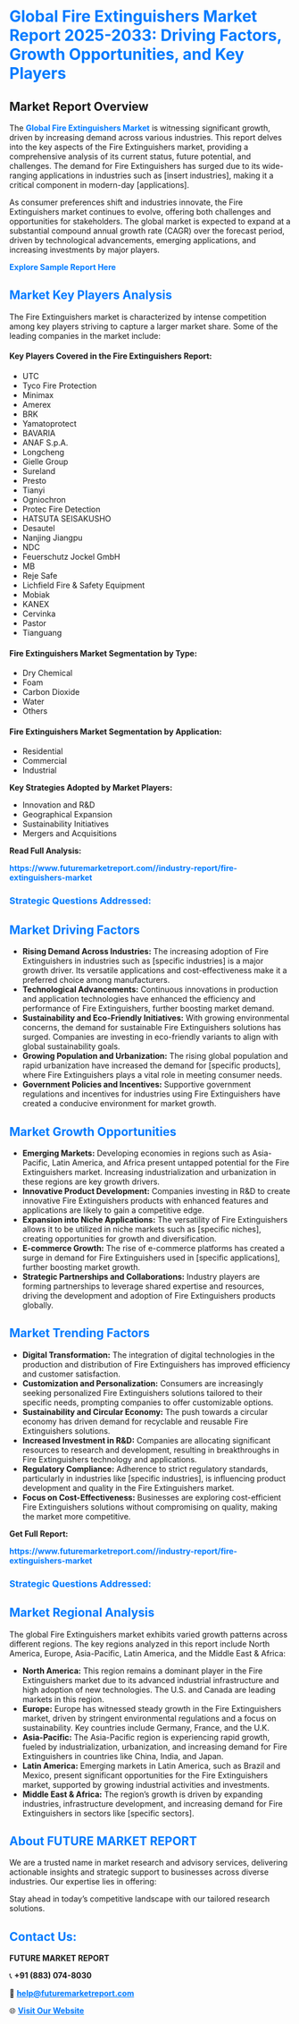 <h1 style="color: #007BFF;">Global Fire Extinguishers Market Report 2025-2033: Driving Factors, Growth Opportunities, and Key Players</h1>

<section id="overview">
<h2>Market Report Overview</h2>
<p>The <a href="https://www.futuremarketreport.com//industry-report/fire-extinguishers-market" style="color: #007BFF; text-decoration: none;"><strong>Global Fire Extinguishers Market</strong></a> is witnessing significant growth, driven by increasing demand across various industries. This report delves into the key aspects of the Fire Extinguishers market, providing a comprehensive analysis of its current status, future potential, and challenges. The demand for Fire Extinguishers has surged due to its wide-ranging applications in industries such as [insert industries], making it a critical component in modern-day [applications].</p>
<p>As consumer preferences shift and industries innovate, the Fire Extinguishers market continues to evolve, offering both challenges and opportunities for stakeholders. The global market is expected to expand at a substantial compound annual growth rate (CAGR) over the forecast period, driven by technological advancements, emerging applications, and increasing investments by major players.</p>
</section>

<section id="overview">
<p><a href="https://www.futuremarketreport.com//request-sample/reportId=58928" style="color: #007BFF; text-decoration: none;"><strong>Explore Sample Report Here</strong></a></p>
</section>

<section id="key-players">
<h2 style="color: #007BFF;">Market Key Players Analysis</h2>
<p>The Fire Extinguishers market is characterized by intense competition among key players striving to capture a larger market share. Some of the leading companies in the market include:</p>
<h4>Key Players Covered in the Fire Extinguishers Report:</h4>
<ul><li>UTC</li><li>Tyco Fire Protection</li><li>Minimax</li><li>Amerex</li><li>BRK</li><li>Yamatoprotect</li><li>BAVARIA</li><li>ANAF S.p.A.</li><li>Longcheng</li><li>Gielle Group</li><li>Sureland</li><li>Presto</li><li>Tianyi</li><li>Ogniochron</li><li>Protec Fire Detection</li><li>HATSUTA SEISAKUSHO</li><li>Desautel</li><li>Nanjing Jiangpu</li><li>NDC</li><li>Feuerschutz Jockel GmbH</li><li>MB</li><li>Reje Safe</li><li>Lichfield Fire &amp; Safety Equipment</li><li>Mobiak</li><li>KANEX</li><li>Cervinka</li><li>Pastor</li><li>Tianguang</li></ul>
<h4>Fire Extinguishers Market Segmentation by Type:</h4>
<ul><li>Dry Chemical</li><li>Foam</li><li>Carbon Dioxide</li><li>Water</li><li>Others</li></ul>

<h4>Fire Extinguishers Market Segmentation by Application:</h4>
<ul><li>Residential</li><li>Commercial</li><li>Industrial</li></ul>
<p><strong>Key Strategies Adopted by Market Players:</strong></p>
<ul>
<li>Innovation and R&D</li>
<li>Geographical Expansion</li>
<li>Sustainability Initiatives</li>
<li>Mergers and Acquisitions</li>
</ul>
</section>

<section>
<p><strong>Read Full Analysis: </strong></p><a href="https://www.futuremarketreport.com//industry-report/fire-extinguishers-market" style="color: #007BFF; text-decoration: none;"><strong>https://www.futuremarketreport.com//industry-report/fire-extinguishers-market</strong></a>
<h3 style="color: #007BFF;">Strategic Questions Addressed:</h3>
</section>

<section id="driving-factors">
<h2 style="color: #007BFF;">Market Driving Factors</h2>
<ul>
<li><strong>Rising Demand Across Industries:</strong> The increasing adoption of Fire Extinguishers in industries such as [specific industries] is a major growth driver. Its versatile applications and cost-effectiveness make it a preferred choice among manufacturers.</li>
<li><strong>Technological Advancements:</strong> Continuous innovations in production and application technologies have enhanced the efficiency and performance of Fire Extinguishers, further boosting market demand.</li>
<li><strong>Sustainability and Eco-Friendly Initiatives:</strong> With growing environmental concerns, the demand for sustainable Fire Extinguishers solutions has surged. Companies are investing in eco-friendly variants to align with global sustainability goals.</li>
<li><strong>Growing Population and Urbanization:</strong> The rising global population and rapid urbanization have increased the demand for [specific products], where Fire Extinguishers plays a vital role in meeting consumer needs.</li>
<li><strong>Government Policies and Incentives:</strong> Supportive government regulations and incentives for industries using Fire Extinguishers have created a conducive environment for market growth.</li>
</ul>
</section>

<section id="growth-opportunities">
<h2 style="color: #007BFF;">Market Growth Opportunities</h2>
<ul>
<li><strong>Emerging Markets:</strong> Developing economies in regions such as Asia-Pacific, Latin America, and Africa present untapped potential for the Fire Extinguishers market. Increasing industrialization and urbanization in these regions are key growth drivers.</li>
<li><strong>Innovative Product Development:</strong> Companies investing in R&D to create innovative Fire Extinguishers products with enhanced features and applications are likely to gain a competitive edge.</li>
<li><strong>Expansion into Niche Applications:</strong> The versatility of Fire Extinguishers allows it to be utilized in niche markets such as [specific niches], creating opportunities for growth and diversification.</li>
<li><strong>E-commerce Growth:</strong> The rise of e-commerce platforms has created a surge in demand for Fire Extinguishers used in [specific applications], further boosting market growth.</li>
<li><strong>Strategic Partnerships and Collaborations:</strong> Industry players are forming partnerships to leverage shared expertise and resources, driving the development and adoption of Fire Extinguishers products globally.</li>
</ul>
</section>

<section id="trending-factors">
<h2 style="color: #007BFF;">Market Trending Factors</h2>
<ul>
<li><strong>Digital Transformation:</strong> The integration of digital technologies in the production and distribution of Fire Extinguishers has improved efficiency and customer satisfaction.</li>
<li><strong>Customization and Personalization:</strong> Consumers are increasingly seeking personalized Fire Extinguishers solutions tailored to their specific needs, prompting companies to offer customizable options.</li>
<li><strong>Sustainability and Circular Economy:</strong> The push towards a circular economy has driven demand for recyclable and reusable Fire Extinguishers solutions.</li>
<li><strong>Increased Investment in R&D:</strong> Companies are allocating significant resources to research and development, resulting in breakthroughs in Fire Extinguishers technology and applications.</li>
<li><strong>Regulatory Compliance:</strong> Adherence to strict regulatory standards, particularly in industries like [specific industries], is influencing product development and quality in the Fire Extinguishers market.</li>
<li><strong>Focus on Cost-Effectiveness:</strong> Businesses are exploring cost-efficient Fire Extinguishers solutions without compromising on quality, making the market more competitive.</li>
</ul>
</section>

<section>
<p><strong>Get Full Report: </strong></p><a href="https://www.futuremarketreport.com//industry-report/fire-extinguishers-market" style="color: #007BFF; text-decoration: none;"><strong>https://www.futuremarketreport.com//industry-report/fire-extinguishers-market</strong></a>
<h3 style="color: #007BFF;">Strategic Questions Addressed:</h3>
</section>


<section id="regional-analysis">
<h2 style="color: #007BFF;">Market Regional Analysis</h2>
<p>The global Fire Extinguishers market exhibits varied growth patterns across different regions. The key regions analyzed in this report include North America, Europe, Asia-Pacific, Latin America, and the Middle East & Africa:</p>
<ul>
<li><strong>North America:</strong> This region remains a dominant player in the Fire Extinguishers market due to its advanced industrial infrastructure and high adoption of new technologies. The U.S. and Canada are leading markets in this region.</li>
<li><strong>Europe:</strong> Europe has witnessed steady growth in the Fire Extinguishers market, driven by stringent environmental regulations and a focus on sustainability. Key countries include Germany, France, and the U.K.</li>
<li><strong>Asia-Pacific:</strong> The Asia-Pacific region is experiencing rapid growth, fueled by industrialization, urbanization, and increasing demand for Fire Extinguishers in countries like China, India, and Japan.</li>
<li><strong>Latin America:</strong> Emerging markets in Latin America, such as Brazil and Mexico, present significant opportunities for the Fire Extinguishers market, supported by growing industrial activities and investments.</li>
<li><strong>Middle East & Africa:</strong> The region’s growth is driven by expanding industries, infrastructure development, and increasing demand for Fire Extinguishers in sectors like [specific sectors].</li>
</ul>
</section>

<footer>
<h2 style="color: #007BFF;">About FUTURE MARKET REPORT</h2>
<p>We are a trusted name in market research and advisory services, delivering actionable insights and strategic support to businesses across diverse industries. Our expertise lies in offering:</p>

<p>Stay ahead in today’s competitive landscape with our tailored research solutions.</p>

<h2 style="color: #007BFF;">Contact Us:</h2>
<p><strong>FUTURE MARKET REPORT</strong></p>
<p>📞 <strong>+91 (883) 074-8030</strong></p>
<p>📧 <strong><a href="mailto:help@futuremarketreport.com" style="color: #007BFF;">help@futuremarketreport.com</a></strong></p>
<p>🌐 <strong><a href="https://www.futuremarketreport.com/" style="color: #007BFF;">Visit Our Website</a></strong></p>
</footer>